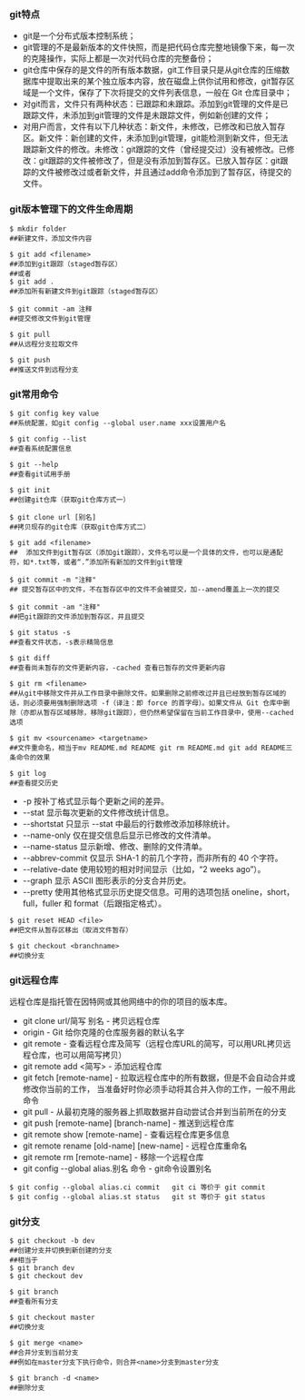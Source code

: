 ### git特点
- git是一个分布式版本控制系统；
- git管理的不是最新版本的文件快照，而是把代码仓库完整地镜像下来，每一次的克隆操作，实际上都是一次对代码仓库的完整备份；
- git仓库中保存的是文件的所有版本数据，git工作目录只是从git仓库的压缩数据库中提取出来的某个独立版本内容，放在磁盘上供你试用和修改，git暂存区域是一个文件，保存了下次将提交的文件列表信息，一般在 Git 仓库目录中；
- 对git而言，文件只有两种状态：已跟踪和未跟踪。添加到git管理的文件是已跟踪文件，未添加到git管理的文件是未跟踪文件，例如新创建的文件；
- 对用户而言，文件有以下几种状态：新文件，未修改，已修改和已放入暂存区。新文件：新创建的文件，未添加到git管理，git能检测到新文件，但无法跟踪新文件的修改。未修改：git跟踪的文件（曾经提交过）没有被修改。已修改：git跟踪的文件被修改了，但是没有添加到暂存区。已放入暂存区：git跟踪的文件被修改过或者新文件，并且通过add命令添加到了暂存区，待提交的文件。

### git版本管理下的文件生命周期

```
$ mkdir folder
##新建文件，添加文件内容

$ git add <filename>
##添加到git跟踪（staged暂存区）
##或者
$ git add .
##添加所有新建文件到git跟踪（staged暂存区）

$ git commit -am 注释
##提交修改文件到git管理

$ git pull
##从远程分支拉取文件

$ git push
##推送文件到远程分支
```
### git常用命令
```
$ git config key value
##系统配置，如git config --global user.name xxx设置用户名
```
   

```
$ git config --list
##查看系统配置信息
```

```
$ git --help
##查看git试用手册
```

```
$ git init
##创建git仓库（获取git仓库方式一）
```

```
$ git clone url [别名]
##拷贝现存的git仓库（获取git仓库方式二）
```

```
$ git add <filename>
##  添加文件到git暂存区（添加git跟踪），文件名可以是一个具体的文件，也可以是通配符，如*.txt等，或者“.”添加所有新加的文件到git管理
```
  

```
$ git commit -m "注释"
## 提交暂存区中的文件，不在暂存区中的文件不会被提交，加--amend覆盖上一次的提交
```
```
$ git commit -am "注释"
##把git跟踪的文件添加到暂存区，并且提交 
```

```
$ git status -s
##查看文件状态，-s表示精简信息
```

```
$ git diff
##查看尚未暂存的文件更新内容，-cached 查看已暂存的文件更新内容
```

```
$ git rm <filename>
##从git中移除文件并从工作目录中删除文件。如果删除之前修改过并且已经放到暂存区域的话，则必须要用强制删除选项 -f（译注：即 force 的首字母）。如果文件从 Git 仓库中删除（亦即从暂存区域移除，移除git跟踪），但仍然希望保留在当前工作目录中，使用--cached选项
```

```
$ git mv <sourcename> <targetname>
##文件重命名，相当于mv README.md README git rm README.md git add README三条命令的效果
```

```
$ git log
##查看提交历史
```

- -p
按补丁格式显示每个更新之间的差异。
- --stat
显示每次更新的文件修改统计信息。
- --shortstat
只显示 --stat 中最后的行数修改添加移除统计。
- --name-only
仅在提交信息后显示已修改的文件清单。
- --name-status
显示新增、修改、删除的文件清单。
- --abbrev-commit
仅显示 SHA-1 的前几个字符，而非所有的 40 个字符。
- --relative-date
使用较短的相对时间显示（比如，“2 weeks ago”）。
- --graph
显示 ASCII 图形表示的分支合并历史。
- --pretty
使用其他格式显示历史提交信息。可用的选项包括 oneline，short，full，fuller 和 format（后跟指定格式）。

```
$ git reset HEAD <file>
##把文件从暂存区移出（取消文件暂存）
```

```
$ git checkout <branchname>
##切换分支
```
### git远程仓库
远程仓库是指托管在因特网或其他网络中的你的项目的版本库。

- git clone url/简写 别名 - 拷贝远程仓库
- origin - Git 给你克隆的仓库服务器的默认名字
-  git remote - 查看远程仓库及简写（远程仓库URL的简写，可以用URL拷贝远程仓库，也可以用简写拷贝）
-  git remote add <简写> <url> - 添加远程仓库
-  git fetch [remote-name] - 拉取远程仓库中的所有数据，但是不会自动合并或修改你当前的工作， 当准备好时你必须手动将其合并入你的工作，一般不用此命令
-  git pull - 从最初克隆的服务器上抓取数据并自动尝试合并到当前所在的分支
-  git push [remote-name] [branch-name] - 推送到远程仓库
-  git remote show [remote-name] - 查看远程仓库更多信息
- git remote rename [old-name] [new-name] - 远程仓库重命名
- git remote rm [remote-name] - 移除一个远程仓库
- git config --global alias.别名 命令 - git命令设置别名

```
$ git config --global alias.ci commit   git ci 等价于 git commit
$ git config --global alias.st status   git st 等价于 git status
```
### git分支

```
$ git checkout -b dev
##创建分支并切换到新创建的分支
##相当于
$ git branch dev
$ git checkout dev

$ git branch
##查看所有分支

$ git checkout master
##切换分支

$ git merge <name>
##合并分支到当前分支
##例如在master分支下执行命令，则合并<name>分支到master分支

$ git branch -d <name>
##删除分支
```
